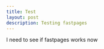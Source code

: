 ```yaml
---
title: Test
layout: post
description: Testing fastpages
---
```

I need to see if fastpages works now 